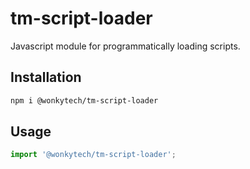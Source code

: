 # tm-script-loader

Javascript module for programmatically loading scripts.

## Installation
```bash
npm i @wonkytech/tm-script-loader
```

## Usage
```javascript
import '@wonkytech/tm-script-loader';
```

